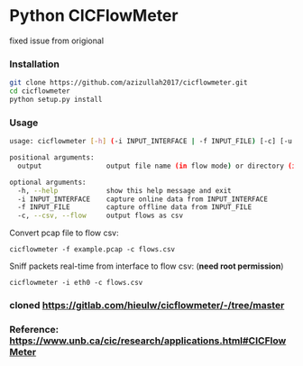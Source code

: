 # Python CICFlowMeter
fixed issue from origional

### Installation

```sh
git clone https://github.com/azizullah2017/cicflowmeter.git
cd cicflowmeter
python setup.py install
```

### Usage

```sh
usage: cicflowmeter [-h] (-i INPUT_INTERFACE | -f INPUT_FILE) [-c] [-u URL_MODEL] output

positional arguments:
  output                output file name (in flow mode) or directory (in sequence mode)

optional arguments:
  -h, --help            show this help message and exit
  -i INPUT_INTERFACE    capture online data from INPUT_INTERFACE
  -f INPUT_FILE         capture offline data from INPUT_FILE
  -c, --csv, --flow     output flows as csv
```

Convert pcap file to flow csv:

```
cicflowmeter -f example.pcap -c flows.csv
```

Sniff packets real-time from interface to flow csv: (**need root permission**)

```
cicflowmeter -i eth0 -c flows.csv
```

### cloned https://gitlab.com/hieulw/cicflowmeter/-/tree/master

### Reference: https://www.unb.ca/cic/research/applications.html#CICFlowMeter
